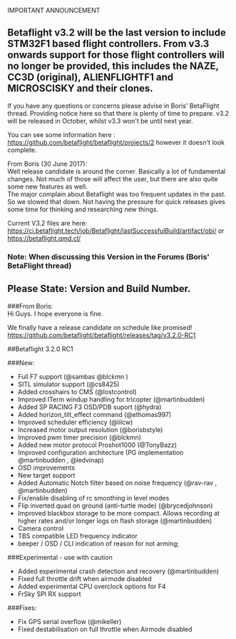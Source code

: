 IMPORTANT ANNOUNCEMENT

## Betaflight v3.2 will be the last version to include STM32F1 based flight controllers. From v3.3 onwards support for those flight controllers will no longer be provided, this includes the NAZE, CC3D (original), ALIENFLIGHTF1 and MICROSCISKY and their clones.

If you have any questions or concerns please advise in Boris' BetaFlight thread. Providing notice here so that there is plenty of time to prepare. v3.2 will be released in October, whilst v3.3 won't be until next year.

You can see some information here : https://github.com/betaflight/betaflight/projects/2 however it doesn't look complete.

From Boris (30 June 2017):   
Well release candidate is around the corner.
Basically a lot of fundamental changes. Not much of those will affect the user, but there are also quite some new features as well.   
The major complain about Betaflight was too frequent updates in the past. So we slowed that down. Not having the pressure for quick releases gives some time for thinking and researching new things.  

Current V3.2 files are here: https://ci.betaflight.tech/job/Betaflight/lastSuccessfulBuild/artifact/obj/ 
or https://betaflight.qmd.cl/

### Note: When discussing this Version in the Forums (Boris' BetaFlight thread)   
## Please State: Version and Build Number.


###From Boris:  
Hi Guys. I hope everyone is fine.

We finally have a release candidate on schedule like promised!   
https://github.com/betaflight/betaflight/releases/tag/v3.2.0-RC1


##Betaflight 3.2.0 RC1

###New:

- Full F7 support (@sambas @blckmn )
- SITL simulator support (@cs8425)
- Added crosshairs to CMS (@lostcontrol)
- Improved ITerm windup handling for tricopter (@martinbudden)
- Added SP RACING F3 OSD/PDB suport (@hydra)
- Added horizon_tilt_effect command (@ethomas997)
- Improved scheduler efficiency (@lilcw)
- Increased motor output resolution (@borisbstyle)
- Improved pwm timer precision (@blckmn)
- Added new motor protocol Proshot1000 (@TonyBazz)
- Improved configuration architecture (PG implementation @martinbudden , @ledvinap)
- OSD improvements
- New target support
- Added Automatic Notch filter based on noise frequency (@rav-rav , @martinbudden)
- Fix/enable disabling of rc smoothing in level modes
- Flip inverted quad on ground (anti-turtle mode) (@brycedjohnson)
- Improved blackbox storage to be more compact. Allows recording at higher rates and/or longer logs on flash storage (@martinbudden)
- Camera control
- TBS compatible LED frequency indicator
- beeper / OSD / CLI indication of reason for not arming;

###Experimental - use with caution

- Added experimental crash detection and recovery (@martinbudden)
- Fixed full throttle drift when airmode disabled
- Added experimental CPU overclock options for F4
- FrSky SPI RX support

###Fixes:

- Fix GPS serial overflow (@mikeller)
- Fixed destabilisation on full throttle when Airmode disabled

